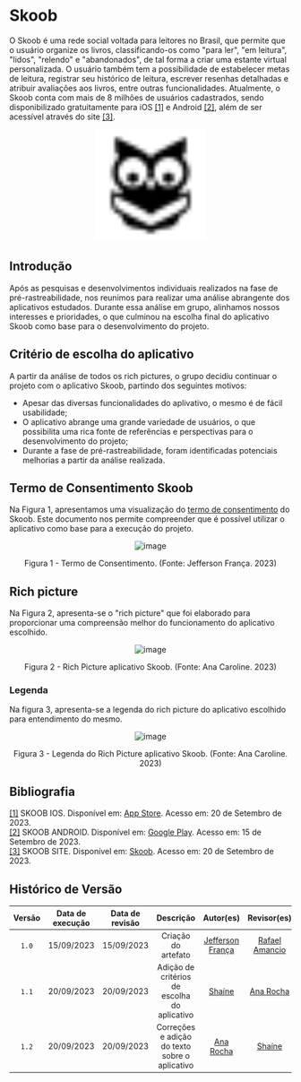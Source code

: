 # Skoob

O Skoob é uma rede social voltada para leitores no Brasil, que permite que o usuário organize os livros, classificando-os como "para ler", "em leitura", "lidos", "relendo" e "abandonados", de tal forma a criar uma estante virtual personalizada. O usuário também tem a possibilidade de estabelecer metas de leitura, registrar seu histórico de leitura, escrever resenhas detalhadas e atribuir avaliações aos livros, entre outras funcionalidades. Atualmente, o Skoob conta com mais de 8 milhões de usuários cadastrados, sendo disponibilizado gratuitamente para iOS <a id="aa" href="https://apps.apple.com/br/app/skoob-organize-suas-leituras/id904670263">[1]</a> e Android <a id="aa" href="https://play.google.com/store/apps/details?id=com.gaudium.skoob">[2]</a>, além de ser acessível através do site <a id="aa" href="https://www.skoob.com.br/">[3]</a>. 


<div align="center">
  <img src="../../img/logo_skoobPeB.svg" alt="Skoob" width="200"/>
</div>

## Introdução

Após as pesquisas e desenvolvimentos individuais realizados na fase de pré-rastreabilidade, nos reunimos para realizar uma análise abrangente dos aplicativos estudados. Durante essa análise em grupo, alinhamos nossos interesses e prioridades, o que culminou na escolha final do aplicativo Skoob como base para o desenvolvimento do projeto.

## Critério de escolha do aplicativo
A partir da análise de todos os rich pictures, o grupo decidiu continuar o projeto com o aplicativo Skoob, partindo dos seguintes motivos:

 - Apesar das diversas funcionalidades do aplivativo, o mesmo é de fácil usabilidade;
 - O aplicativo abrange uma grande variedade de usuários, o que possibilita uma rica fonte de referências e perspectivas para o desenvolvimento do projeto;
 - Durante a fase de pré-rastreabilidade, foram identificadas potenciais melhorias a partir da análise realizada.

## Termo de Consentimento Skoob

Na Figura 1, apresentamos uma visualização do [termo de consentimento](img/Termo_de_Consentimento.pdf) do Skoob. Este documento nos permite compreender que é possível utilizar o aplicativo como base para a execução do projeto.

<div style="text-align: center;">
  <img src="../img/termodeconsentimento.png" alt="image" width="800"/>
</div>

<div style="text-align: center;">
  <p>Figura 1 - Termo de Consentimento. (Fonte: Jefferson França. 2023)</p>
</div>

## Rich picture 
Na Figura 2, apresenta-se o "rich picture" que foi elaborado para proporcionar uma compreensão melhor do funcionamento do aplicativo escolhido.

<div style="text-align: center;">
  <img src="../img/rich_pictures/rich_skoob_ana.png" alt="image" width="800"/>
</div>

<div style="text-align: center;">
  <p>Figura 2 - Rich Picture aplicativo Skoob. (Fonte: Ana Caroline. 2023)</p>
</div>

### Legenda

Na figura 3, apresenta-se a legenda do rich picture do aplicativo escolhido para entendimento do mesmo.

<div style="text-align: center;">
  <img src="../img/rich_pictures/legendaSkoob.png" alt="image" width="250"/>
</div>

<div style="text-align: center;">
  <p>Figura 3 - Legenda do Rich Picture aplicativo Skoob. (Fonte: Ana Caroline. 2023)</p>
</div>

## Bibliografia

<a id="aa" href="#a">[1]</a> SKOOB IOS. Disponível em: [App Store](https://apps.apple.com/br/app/skoob-organize-suas-leituras/id904670263). Acesso em: 20 de Setembro de 2023.<br>
<a id="aa" href="#a">[2]</a> SKOOB ANDROID. Disponível em: [Google Play](https://play.google.com/store/apps/details?id=com.gaudium.skoob). Acesso em: 15 de Setembro de 2023.<br>
<a id="aa" href="#a">[3]</a> SKOOB SITE. Disponível em: [Skoob](https://www.skoob.com.br/). Acesso em: 20 de Setembro de 2023.<br>


## Histórico de Versão

| Versão | Data de execução | Data de revisão |             Descrição             |                   Autor(es)                   |                  Revisor(es)                   |
| :----: | :--------------: | :-------------: | :-------------------------------: | :-------------------------------------------: | :--------------------------------------------: |
| `1.0`  |    15/09/2023    |   15/09/2023    | Criação do artefato | [Jefferson França](https://github.com/Frans6) | [Rafael Amancio](https://github.com/Rafael-gc) |
| `1.1`  |    20/09/2023    |   20/09/2023    | Adição de critérios de escolha do aplicativo | [Shaíne](https://github.com/ShaineOliveira) | [Ana Rocha](https://github.com/anaaroch) |
| `1.2`  |    20/09/2023    |   20/09/2023    | Correções e adição do texto sobre o aplicativo | [Ana Rocha](https://github.com/anaaroch) |  [Shaíne](https://github.com/ShaineOliveira) |

